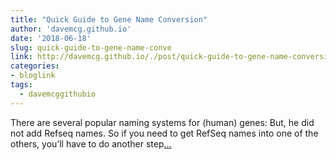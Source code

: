 ```yaml
---
title: "Quick Guide to Gene Name Conversion"
author: 'davemcg.github.io'
date: '2018-06-18'
slug: quick-guide-to-gene-name-conve
link: http://davemcg.github.io/./post/quick-guide-to-gene-name-conversion/
categories:
- bloglink
tags:
  - davemcggithubio
---
```


There are several popular naming systems for (human) genes: But, he did not add Refseq names. So if you need to get RefSeq names into one of the others, you’ll have to do another step[... <i class="fas fa-external-link-alt"></i>](http://davemcg.github.io/./post/quick-guide-to-gene-name-conversion/)

